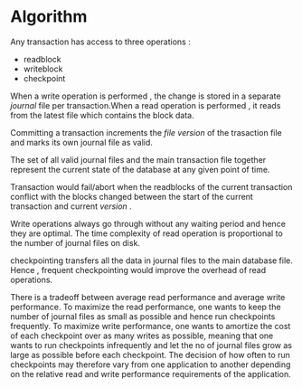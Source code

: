 # Algorithm

Any transaction has access to three operations :

* readblock
* writeblock 
* checkpoint

When a write operation is performed , the change is stored in a separate *journal* file per transaction.When a read operation is performed , it reads from the latest file which contains the block data.

Committing a transaction increments the *file version* of the trasaction file and marks its own journal file as valid.

The set of all valid journal files and the main transaction file together represent the current state of the database at any given point of time.

Transaction would fail/abort when the readblocks of the current transaction conflict with the blocks changed between the start of the current transaction and current *version* .

Write operations always go through without any waiting period and hence they are optimal.
The time complexity of read operation is proportional to the number of journal files on disk.

checkpointing transfers all the data in journal files to the main database file. Hence , frequent checkpointing would improve the overhead of read operations.

There is a tradeoff between average read performance and average write performance. To maximize the read performance, one wants to keep the number of journal files as small as possible and hence run checkpoints frequently. To maximize write performance, one wants to amortize the cost of each checkpoint over as many writes as possible, meaning that one wants to run checkpoints infrequently and let the no of journal files grow as large as possible before each checkpoint. The decision of how often to run checkpoints may therefore vary from one application to another depending on the relative read and write performance requirements of the application.



